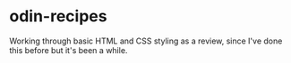 # odin-recipes

Working through basic HTML and CSS styling as a review, since I've done this before but it's been a while.
